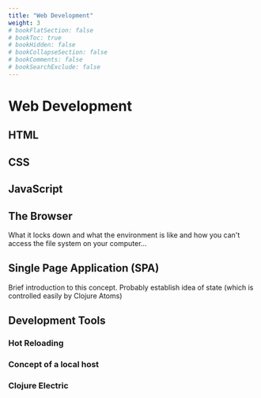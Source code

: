 ```yaml
---
title: "Web Development"
weight: 3
# bookFlatSection: false
# bookToc: true
# bookHidden: false
# bookCollapseSection: false
# bookComments: false
# bookSearchExclude: false
---
```


# Web Development

## HTML

## CSS

## JavaScript

## The Browser
What it locks down and what the environment is like and how you can't access the file system on your computer...

## Single Page Application (SPA)
Brief introduction to this concept. Probably establish idea of state (which is controlled easily by Clojure Atoms)


## Development Tools

### Hot Reloading

### Concept of a local host

### Clojure Electric



